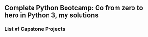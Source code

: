 ## Complete Python Bootcamp: Go from zero to hero in Python 3, my solutions

### List of Capstone Projects